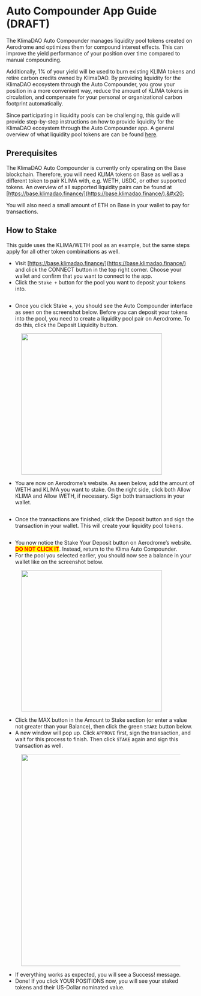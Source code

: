 # Auto Compounder App Guide (DRAFT)

The KlimaDAO Auto Compounder manages liquidity pool tokens created on Aerodrome and optimizes them for compound interest effects. This can improve the yield performance of your position over time compared to manual compounding.

Additionally, 1% of your yield will be used to burn existing KLIMA tokens and retire carbon credits owned by KlimaDAO. By providing liquidity for the KlimaDAO ecosystem through the Auto Compounder, you grow your position in a more convenient way, reduce the amount of KLIMA tokens in circulation, and compensate for your personal or organizational carbon footprint automatically.

Since participating in liquidity pools can be challenging, this guide will provide step-by-step instructions on how to provide liquidity for the KlimaDAO ecosystem through the Auto Compounder app. A general overview of what liquidity pool tokens are can be found [here](https://www.techopedia.com/definition/liquidity-pool-tokens-lp-tokens).

## Prerequisites

The KlimaDAO Auto Compounder is currently only operating on the Base blockchain. Therefore, you will need KLIMA tokens on Base as well as a different token to pair KLIMA with, e.g. WETH, USDC, or other supported tokens. An overview of all supported liquidity pairs can be found at [https://base.klimadao.finance/](https://base.klimadao.finance/).&#x20;

You will also need a small amount of ETH on Base in your wallet to pay for transactions.

## How to Stake

This guide uses the KLIMA/WETH pool as an example, but the same steps apply for all other token combinations as well.

* Visit [https://base.klimadao.finance/](https://base.klimadao.finance/) and click the CONNECT button in the top right corner. Choose your wallet and confirm that you want to connect to the app.
* Click the `Stake +` button for the pool you want to deposit your tokens into.&#x20;

<figure><img src="https://lh7-rt.googleusercontent.com/docsz/AD_4nXedmEc7Lxg4eHiaWUdmhrGhGhNh1W-GEBq_bk-EHwnzC5NRGogH2BwXcF-Nwo8cEU-fApHlpG6UKk9id-DyYk3aRvdcTn9HoMUqBpuCL89SusdK2mz3M7-eTrbMa0BukYmEXNEnRg?key=l05y3lVzz17UAfirUdl0ULVl" alt=""><figcaption></figcaption></figure>

* Once you click Stake +, you should see the Auto Compounder interface as seen on the screenshot below. Before you can deposit your tokens into the pool, you need to create a liquidity pool pair on Aerodrome. To do this, click the Deposit Liquidity button.

<figure><img src="https://lh7-rt.googleusercontent.com/docsz/AD_4nXehpwjYyFldtsUk5oGhuBBiSBf5x_eLuIb-9n26icepCc5kQKWKKRZnUT_YspitUpFxU7TvCUHoORSWA6SulzotXEPlPX_w9nSLex8Enh8TKS7rTyPKEKKqLI3fhw1P22mrNcOF?key=l05y3lVzz17UAfirUdl0ULVl" alt="" width="375"><figcaption></figcaption></figure>

* You are now on Aerodrome’s website. As seen below, add the amount of WETH and KLIMA you want to stake. On the right side, click both Allow KLIMA and Allow WETH, if necessary. Sign both transactions in your wallet.

<figure><img src="https://lh7-rt.googleusercontent.com/docsz/AD_4nXeG6iZeebvhO-r4VFFA2n7EgdJ9JwkORLEYjkClyZ9jdsFJm6jpv-yjqVsV70kBT4w3kKOR-g6lu1F6eXqMm2K7vXj3xaYG90ikbq5HatEKMtWvbrJJ_RFtnd-4fKV-hz9OseuT1g?key=l05y3lVzz17UAfirUdl0ULVl" alt=""><figcaption></figcaption></figure>

* Once the transactions are finished, click the Deposit button and sign the transaction in your wallet. This will create your liquidity pool tokens.

<figure><img src="https://lh7-rt.googleusercontent.com/docsz/AD_4nXc9E-plVV7WUGOj4LjaENDZ7DT-PM_gQg4Mktpvjmk9nGD2zV9lAmZNIv_rtZ5DuaAoAMjg-WGA8BYPiB0jR2YyipF-S2_PtxD0_jWWQmUo3cMdj1EuRSqEEWL5Jl8bZzR_G3oT4w?key=l05y3lVzz17UAfirUdl0ULVl" alt=""><figcaption></figcaption></figure>

* You now notice the Stake Your Deposit button on Aerodrome’s website. <mark style="color:red;">**DO NOT CLICK IT**</mark>. Instead, return to the Klima Auto Compounder.
* For the pool you selected earlier, you should now see a balance in your wallet like on the screenshot below.

<figure><img src="https://lh7-rt.googleusercontent.com/docsz/AD_4nXeQIEj_IJ7e9zGexQpGI7b31AfL3dGC0FOdqgu0NdNAoaMUUKvlxHkt5b2t9YQ4I8D-30-rik8Z_zYN5buM4xQ4kcqqcq4HHZUmDnN2ugbQka-PKnenBM06WUlbkkd1G1YkA54dGw?key=l05y3lVzz17UAfirUdl0ULVl" alt="" width="375"><figcaption></figcaption></figure>

* Click the MAX button in the Amount to Stake section (or enter a value not greater than your Balance), then click the green `STAKE` button below.
* A new window will pop up. Click `APPROVE` first, sign the transaction, and wait for this process to finish. Then click `STAKE` again and sign this transaction as well.

<figure><img src="https://lh7-rt.googleusercontent.com/docsz/AD_4nXePoaOEEnq7vN2QJu3Vtx_Nie4DYXKekftKK4rvOxwgQ37U44LqbRR0Rq2gusM2sxYwOPKeVNgYxBT0xUSXb26Ay1FkU7f9LqFDLiRAtKce5ZRTbhB53gFxuKCfcvFCNESlHe96?key=l05y3lVzz17UAfirUdl0ULVl" alt="" width="563"><figcaption></figcaption></figure>

* If everything works as expected, you will see a Success! message.
* Done! If you click YOUR POSITIONS now, you will see your staked tokens and their US-Dollar nominated value.

<figure><img src="https://lh7-rt.googleusercontent.com/docsz/AD_4nXe63_s9BA-J9Mh_Up9Q9Sz0VnJxT_jwggDXTBm4g7RPralCEXnordNJiGgV8Hj1Q5mlB36Q5C9sP-tiGHSdli2bfH6rfTIfANGFXO6H2JRSrda6IMd2x4ltzF5yqSAqy6xqGniCkg?key=l05y3lVzz17UAfirUdl0ULVl" alt=""><figcaption></figcaption></figure>
